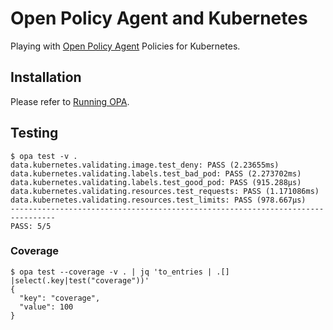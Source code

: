 # Open Policy Agent and Kubernetes

Playing with [Open Policy Agent](https://www.openpolicyagent.org) Policies for Kubernetes.

## Installation

Please refer to [Running OPA](https://www.openpolicyagent.org/docs/latest/#running-opa).

## Testing

```
$ opa test -v .
data.kubernetes.validating.image.test_deny: PASS (2.23655ms)
data.kubernetes.validating.labels.test_bad_pod: PASS (2.273702ms)
data.kubernetes.validating.labels.test_good_pod: PASS (915.288µs)
data.kubernetes.validating.resources.test_requests: PASS (1.171086ms)
data.kubernetes.validating.resources.test_limits: PASS (978.667µs)
--------------------------------------------------------------------------------
PASS: 5/5
```

### Coverage

```
$ opa test --coverage -v . | jq 'to_entries | .[] |select(.key|test("coverage"))' 
{
  "key": "coverage",
  "value": 100
}
```
